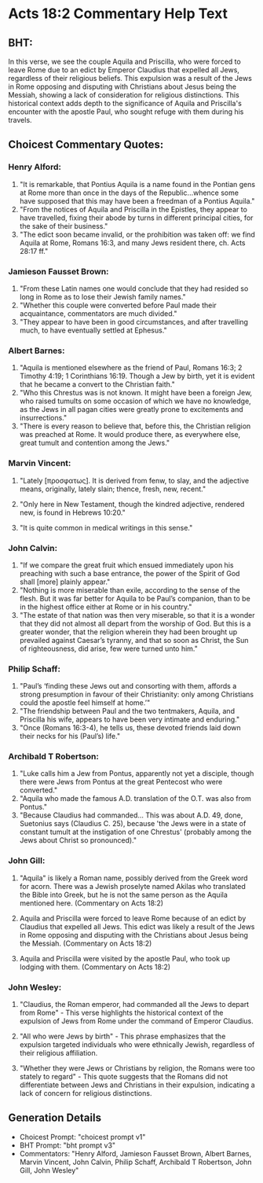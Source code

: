 # Acts 18:2 Commentary Help Text

## BHT:
In this verse, we see the couple Aquila and Priscilla, who were forced to leave Rome due to an edict by Emperor Claudius that expelled all Jews, regardless of their religious beliefs. This expulsion was a result of the Jews in Rome opposing and disputing with Christians about Jesus being the Messiah, showing a lack of consideration for religious distinctions. This historical context adds depth to the significance of Aquila and Priscilla's encounter with the apostle Paul, who sought refuge with them during his travels.

## Choicest Commentary Quotes:
### Henry Alford:
1. "It is remarkable, that Pontius Aquila is a name found in the Pontian gens at Rome more than once in the days of the Republic...whence some have supposed that this may have been a freedman of a Pontius Aquila." 
2. "From the notices of Aquila and Priscilla in the Epistles, they appear to have travelled, fixing their abode by turns in different principal cities, for the sake of their business."
3. "The edict soon became invalid, or the prohibition was taken off: we find Aquila at Rome, Romans 16:3, and many Jews resident there, ch. Acts 28:17 ff."

### Jamieson Fausset Brown:
1. "From these Latin names one would conclude that they had resided so long in Rome as to lose their Jewish family names."
2. "Whether this couple were converted before Paul made their acquaintance, commentators are much divided."
3. "They appear to have been in good circumstances, and after travelling much, to have eventually settled at Ephesus."

### Albert Barnes:
1. "Aquila is mentioned elsewhere as the friend of Paul, Romans 16:3; 2 Timothy 4:19; 1 Corinthians 16:19. Though a Jew by birth, yet it is evident that he became a convert to the Christian faith."
2. "Who this Chrestus was is not known. It might have been a foreign Jew, who raised tumults on some occasion of which we have no knowledge, as the Jews in all pagan cities were greatly prone to excitements and insurrections."
3. "There is every reason to believe that, before this, the Christian religion was preached at Rome. It would produce there, as everywhere else, great tumult and contention among the Jews."

### Marvin Vincent:
1. "Lately [προσφατως]. It is derived from fenw, to slay, and the adjective means, originally, lately slain; thence, fresh, new, recent." 

2. "Only here in New Testament, though the kindred adjective, rendered new, is found in Hebrews 10:20." 

3. "It is quite common in medical writings in this sense."

### John Calvin:
1. "If we compare the great fruit which ensued immediately upon his preaching with such a base entrance, the power of the Spirit of God shall [more] plainly appear."
2. "Nothing is more miserable than exile, according to the sense of the flesh. But it was far better for Aquila to be Paul’s companion, than to be in the highest office either at Rome or in his country."
3. "The estate of that nation was then very miserable, so that it is a wonder that they did not almost all depart from the worship of God. But this is a greater wonder, that the religion wherein they had been brought up prevailed against Caesar’s tyranny, and that so soon as Christ, the Sun of righteousness, did arise, few were turned unto him."

### Philip Schaff:
1. "Paul’s ‘finding these Jews out and consorting with them, affords a strong presumption in favour of their Christianity: only among Christians could the apostle feel himself at home.’"
2. "The friendship between Paul and the two tentmakers, Aquila, and Priscilla his wife, appears to have been very intimate and enduring."
3. "Once (Romans 16:3-4), he tells us, these devoted friends laid down their necks for his (Paul’s) life."

### Archibald T Robertson:
1. "Luke calls him a Jew from Pontus, apparently not yet a disciple, though there were Jews from Pontus at the great Pentecost who were converted." 
2. "Aquila who made the famous A.D. translation of the O.T. was also from Pontus." 
3. "Because Claudius had commanded... This was about A.D. 49, done, Suetonius says (Claudius C. 25), because 'the Jews were in a state of constant tumult at the instigation of one Chrestus' (probably among the Jews about Christ so pronounced)."

### John Gill:
1. "Aquila" is likely a Roman name, possibly derived from the Greek word for acorn. There was a Jewish proselyte named Akilas who translated the Bible into Greek, but he is not the same person as the Aquila mentioned here. (Commentary on Acts 18:2)

2. Aquila and Priscilla were forced to leave Rome because of an edict by Claudius that expelled all Jews. This edict was likely a result of the Jews in Rome opposing and disputing with the Christians about Jesus being the Messiah. (Commentary on Acts 18:2)

3. Aquila and Priscilla were visited by the apostle Paul, who took up lodging with them. (Commentary on Acts 18:2)

### John Wesley:
1. "Claudius, the Roman emperor, had commanded all the Jews to depart from Rome" - This verse highlights the historical context of the expulsion of Jews from Rome under the command of Emperor Claudius. 

2. "All who were Jews by birth" - This phrase emphasizes that the expulsion targeted individuals who were ethnically Jewish, regardless of their religious affiliation. 

3. "Whether they were Jews or Christians by religion, the Romans were too stately to regard" - This quote suggests that the Romans did not differentiate between Jews and Christians in their expulsion, indicating a lack of concern for religious distinctions.


## Generation Details
- Choicest Prompt: "choicest prompt v1"
- BHT Prompt: "bht prompt v3"
- Commentators: "Henry Alford, Jamieson Fausset Brown, Albert Barnes, Marvin Vincent, John Calvin, Philip Schaff, Archibald T Robertson, John Gill, John Wesley"
